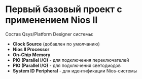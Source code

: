 # Первый базовый проект с применением Nios II

Состав Qsys/Platform Designer системы:

- **Clock Source** (добавлен по умолчанию)
- **Nios II Processor**
- **On-Chip Memory**
- **PIO (Parallel I/O)** - для подключения переключателей
- **PIO (Parallel I/O)** - для подключения светодиодов
- **System ID Peripheral** - для идентификации Nios-системы

